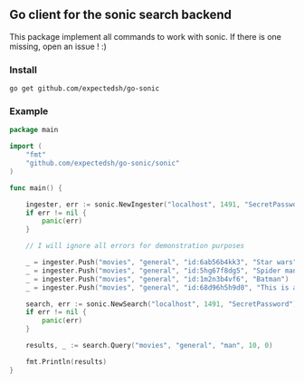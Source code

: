 ## Go client for the sonic search backend

This package implement all commands to work with sonic. If there is one missing, open an issue ! :)

### Install

`go get github.com/expectedsh/go-sonic`

### Example

```go
package main

import (
	"fmt"
	"github.com/expectedsh/go-sonic/sonic"
)

func main() {

	ingester, err := sonic.NewIngester("localhost", 1491, "SecretPassword")
	if err != nil {
		panic(err)
	}

	// I will ignore all errors for demonstration purposes

	_ = ingester.Push("movies", "general", "id:6ab56b4kk3", "Star wars")
	_ = ingester.Push("movies", "general", "id:5hg67f8dg5", "Spider man")
	_ = ingester.Push("movies", "general", "id:1m2n3b4vf6", "Batman")
	_ = ingester.Push("movies", "general", "id:68d96h5h9d0", "This is another movie")

	search, err := sonic.NewSearch("localhost", 1491, "SecretPassword")
	if err != nil {
		panic(err)
	}

	results, _ := search.Query("movies", "general", "man", 10, 0)

	fmt.Println(results)
}
```